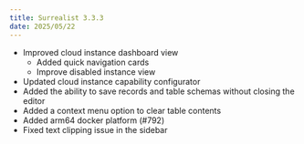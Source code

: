 ```yaml
---
title: Surrealist 3.3.3
date: 2025/05/22
---
```


- Improved cloud instance dashboard view
	- Added quick navigation cards
	- Improve disabled instance view
- Updated cloud instance capability configurator
- Added the ability to save records and table schemas without closing the editor
- Added a context menu option to clear table contents
- Added arm64 docker platform (#792)
- Fixed text clipping issue in the sidebar